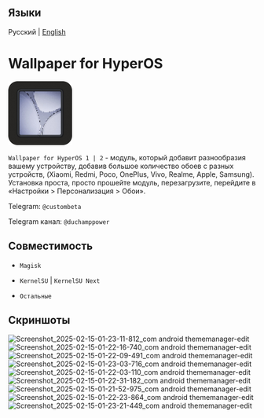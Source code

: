 ## Языки
Русский | [English](https://github.com/custombeta/Wallpaper-for-HyperOS-1-2/blob/main/README-US.md)
# Wallpaper for HyperOS
<img src="/assets/wallpaper-hyperos-logo.png" style="width: 130px;" alt="logo">

`Wallpaper for HyperOS 1 | 2` - модуль, который добавит разнообразия вашему устройству, добавив большое количество обоев с разных устройств,
(Xiaomi, Redmi, Poco, OnePlus, Vivo, Realme, Apple, Samsung). Установка проста, просто прошейте модуль, перезагрузите, перейдите в «Настройки > Персонализация > Обои».

Telegram: `@custombeta`

Telegram канал: `@duchamppower`

## Совместимость

- `Magisk`

- `KernelSU` | `KernelSU Next`

- `Остальные`

## Скриншоты
![Screenshot_2025-02-15-01-23-11-812_com android thememanager-edit](https://github.com/user-attachments/assets/a56a0775-c745-4142-a7ea-441f36b216d5)
![Screenshot_2025-02-15-01-22-16-740_com android thememanager-edit](https://github.com/user-attachments/assets/250faf76-a834-4886-bd26-13d01e8df282)
![Screenshot_2025-02-15-01-22-09-491_com android thememanager-edit](https://github.com/user-attachments/assets/6085b0e2-3cd1-4fc3-b911-b63d1e8b660f)
![Screenshot_2025-02-15-01-23-03-716_com android thememanager-edit](https://github.com/user-attachments/assets/35d0bf8b-57e8-4024-9dd2-926420db066c)
![Screenshot_2025-02-15-01-22-03-110_com android thememanager-edit](https://github.com/user-attachments/assets/ba7c7736-6eb8-4099-9dcc-4e8b067c5491)
![Screenshot_2025-02-15-01-22-31-182_com android thememanager-edit](https://github.com/user-attachments/assets/1ce59c26-3fb8-4124-b2fa-fd7eb6197f4f)
![Screenshot_2025-02-15-01-21-52-975_com android thememanager-edit](https://github.com/user-attachments/assets/c56d389f-a8f4-4564-aafb-873e407a0654)
![Screenshot_2025-02-15-01-22-23-864_com android thememanager-edit](https://github.com/user-attachments/assets/12e33bae-60b4-4ba3-8972-41d5a02445d9)
![Screenshot_2025-02-15-01-23-21-449_com android thememanager-edit](https://github.com/user-attachments/assets/4813f73a-6be4-40ff-8487-fe491463794c)
